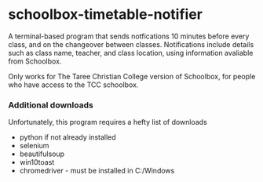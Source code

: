 # schoolbox-timetable-notifier

A terminal-based program that sends notfications 10 minutes before every class, and on the changeover between classes. Notifications include details such as class name, teacher, and class location, using information avaliable from Schoolbox.

Only works for The Taree Christian College version of Schoolbox, for people who have access to the TCC schoolbox.

### Additional downloads
Unfortunately, this program requires a hefty list of downloads
- python if not already installed
- selenium 
- beautifulsoup
- win10toast
- chromedriver - must be installed in C:/Windows

